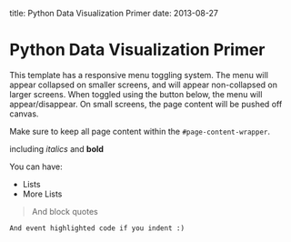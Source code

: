 title: Python Data Visualization Primer
date: 2013-08-27

# Python Data Visualization Primer

This template has a responsive menu toggling system. The menu will appear collapsed on smaller screens, and will appear non-collapsed on larger screens. When toggled using the button below, the menu will appear/disappear. On small screens, the page content will be pushed off canvas.</p>
Make sure to keep all page content within the `#page-content-wrapper`.

including *italics* and **bold**

You can have:
* Lists
* More Lists

> And block quotes

    And event highlighted code if you indent :)

